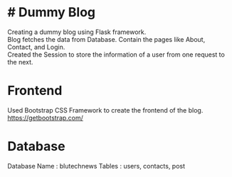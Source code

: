 # # Dummy Blog
Creating a dummy blog using Flask framework.  
Blog fetches the data from Database. Contain the pages like About, Contact, and Login.  
Created the Session to store the information of a user from one request to the next.

# Frontend
Used Bootstrap CSS Framework to create the frontend of the blog.  
https://getbootstrap.com/

# Database
Database Name : blutechnews
Tables : users, contacts, post
